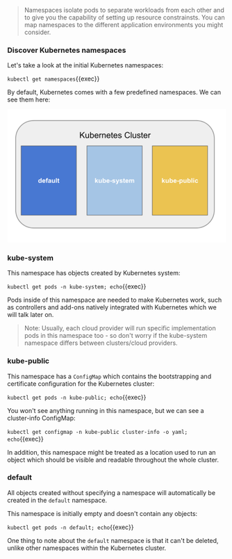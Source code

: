 > Namespaces isolate pods to separate workloads from each other and to give you the capability of setting up resource constrainsts. You can map namespaces to the different application environments you might consider.

### Discover Kubernetes namespaces

Let's take a look at the initial Kubernetes namespaces:

`kubectl get namespaces`{{exec}}

By default, Kubernetes comes with a few predefined namespaces. We can see them here:

![Namespace](../assets/namespaces.png)

### kube-system

This namespace has objects created by Kubernetes system:

`kubectl get pods -n kube-system; echo`{{exec}}

Pods inside of this namespace are needed to make Kubernetes work, such as controllers and add-ons natively integrated with Kubernetes which we will talk later on.

> Note: Usually, each cloud provider will run specific implementation pods in this namespace too - so don't worry if the kube-system namespace differs between clusters/cloud providers.

### kube-public
This namespace has a `ConfigMap` which contains the bootstrapping and certificate configuration for the Kubernetes cluster:

`kubectl get pods -n kube-public; echo`{{exec}}

You won't see anything running in this namespace, but we can see a cluster-info ConfigMap:

`kubectl get configmap -n kube-public cluster-info -o yaml; echo`{{exec}}

In addition, this namespace might be treated as a location used to run an object which should be visible and readable throughout the whole cluster.

### default

All objects created without specifying a namespace will automatically be created in the `default` namespace.

This namespace is initially empty and doesn't contain any objects:

`kubectl get pods -n default; echo`{{exec}}

One thing to note about the `default` namespace is that it can't be deleted, unlike other namespaces within the Kubernetes cluster.
